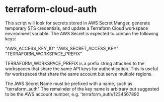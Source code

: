 # terraform-cloud-auth

This script will look for secrets stored in AWS Secret Manger, 
generate temporary STS credentials, and update a Terraform Cloud
workspace environment variable. The AWS Secret is expected to contain
the following keys:

"AWS_ACCESS_KEY_ID"
"AWS_SECRET_ACCESS_KEY"
"TERRAFORM_WORKSPACE_PREFIX"

TERRAFORM_WORKSPACE_PREFIX is a prefix string attached to the 
workspaces that share the same API keys for authentication. 
This is useful for workspaces that share the same account but serve
multiple regions.

The AWS Secret Name must be prefixed with a name, such as "terraform_auth"
The remainder of the key name is arbitrary but suggested to be the AWS
account number, e.g. 'terraform_auth/1234567890

